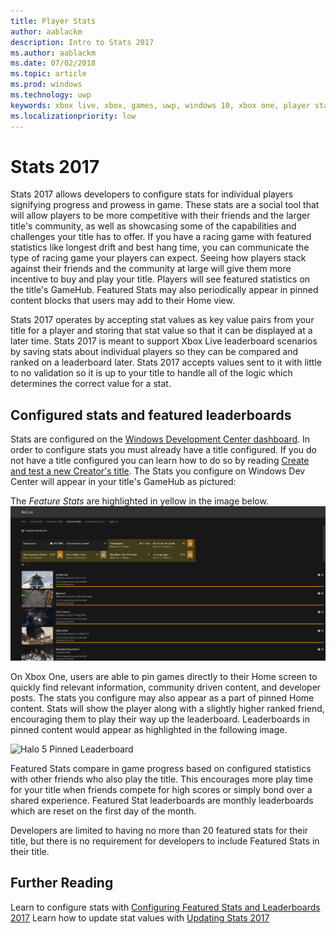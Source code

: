 ```yaml
---
title: Player Stats
author: aablackm
description: Intro to Stats 2017
ms.author: aablackm
ms.date: 07/02/2018
ms.topic: article
ms.prod: windows
ms.technology: uwp
keywords: xbox live, xbox, games, uwp, windows 10, xbox one, player stats, leaderboards, stats 2017
ms.localizationpriority: low
---
```

# Stats 2017

Stats 2017 allows developers to configure stats for individual players signifying progress and prowess in game. These stats are a social tool that will allow players to be more competitive with their friends and the larger title's community, as well as showcasing some of the capabilities and challenges your title has to offer. If you have a racing game with featured statistics like longest drift and best hang time, you can communicate the type of racing game your players can expect. Seeing how players stack against their friends and the community at large will give them more incentive to buy and play your title. Players will see featured statistics on the title's GameHub. Featured Stats may also periodically appear in pinned content blocks that users may add to their Home view.

Stats 2017 operates by accepting stat values as key value pairs from your title for a player and storing that stat value so that it can be displayed at a later time. Stats 2017 is meant to support Xbox Live leaderboard scenarios by saving stats about individual players so they can be compared and ranked on a leaderboard later. Stats 2017 accepts values sent to it with little to no validation so it is up to your title to handle all of the logic which determines the correct value for a stat.

## Configured stats and featured leaderboards

Stats are configured on the [Windows Development Center dashboard](https://developer.microsoft.com/en-us/dashboard/windows/overview). In order to configure stats you must already have a title configured. If you do not have a title configured you can learn how to do so by reading [Create and test a new Creator's title](../get-started-with-creators/create-and-test-a-new-creators-title.md).  The Stats you configure on Windows Dev Center will appear in your title's GameHub as pictured:

The *Feature Stats* are highlighted in yellow in the image below.
![Official Club Page Social Leaderboard](../images/omega/gamehub_featuredstats.png)


On Xbox One, users are able to pin games directly to their Home screen to quickly find relevant information, community driven content, and developer posts. The stats you configure may also appear as a part of pinned Home content. Stats will show the player along with a slightly higher ranked friend, encouraging them to play their way up the leaderboard. Leaderboards in pinned content would appear as highlighted in the following image.

![Halo 5 Pinned Leaderboard](../images/stats/Halo_5_Pinned_Leaderboard.png)

Featured Stats compare in game progress based on configured statistics with other friends who also play the title. This encourages more play time for your title when friends compete for high scores or simply bond over a shared experience. Featured Stat leaderboards are monthly leaderboards which are reset on the first day of the month.

Developers are limited to having no more than 20 featured stats for their title, but there is no requirement for developers to include Featured Stats in their title.

## Further Reading
Learn to configure stats with [Configuring Featured Stats and Leaderboards 2017](../configure-xbl/dev-center/featured-stats-and-leaderboards.md)
Learn how to update stat values with [Updating Stats 2017](player-stats-updating.md)